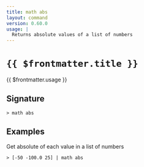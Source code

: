 ```yaml
---
title: math abs
layout: command
version: 0.60.0
usage: |
  Returns absolute values of a list of numbers
---
```


# `{{ $frontmatter.title }}`

<div style='white-space: pre-wrap;'>{{ $frontmatter.usage }}</div>

## Signature

```> math abs ```

## Examples

Get absolute of each value in a list of numbers
```shell
> [-50 -100.0 25] | math abs
```

